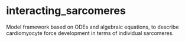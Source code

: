 # interacting_sarcomeres
Model framework based on ODEs and algebraic equations, to describe cardiomyocyte force development in terms of individual sarcomeres. 
